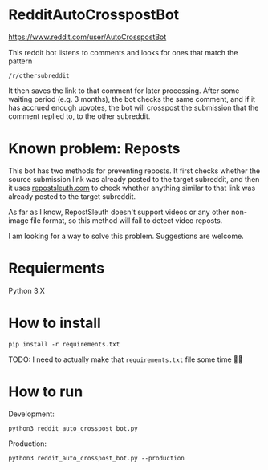 # RedditAutoCrosspostBot

https://www.reddit.com/user/AutoCrosspostBot

This reddit bot listens to comments and looks for ones that match the pattern 

`/r/othersubreddit`

It then saves the link to that comment for later processing.
After some waiting period  (e.g. 3 months), the bot checks the same comment, and if it has accrued enough upvotes, the bot will crosspost the submission that the comment replied to, to the other subreddit.

# Known problem: Reposts
This bot has two methods for preventing reposts. It first checks whether the source submission link was already posted to the target subreddit, and then it uses [repostsleuth.com](https://www.repostsleuth.com) to check whether anything similar to that link was already posted to the target subreddit.

As far as I know, RepostSleuth doesn't support videos or any other non-image file format, so this method will fail to detect video reposts.

I am looking for a way to solve this problem. Suggestions are welcome.

# Requierments
Python 3.X

# How to install

`pip install -r requirements.txt`

TODO: I need to actually make that `requirements.txt` file some time 🤦‍♀️

# How to run
Development:

`python3 reddit_auto_crosspost_bot.py`

Production:

`python3 reddit_auto_crosspost_bot.py --production`
